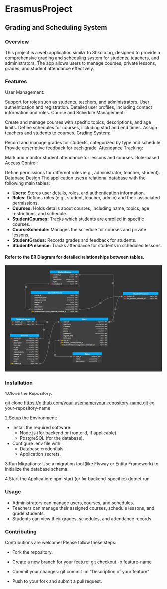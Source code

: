 # ErasmusProject

## Grading and Scheduling System

### Overview
This project is a web application similar to Shkolo.bg, designed to provide a comprehensive grading and scheduling system for students, teachers, and administrators. The app allows users to manage courses, private lessons, grades, and student attendance effectively.

### Features
User Management:

Support for roles such as students, teachers, and administrators.
User authentication and registration.
Detailed user profiles, including contact information and roles.
Course and Schedule Management:

Create and manage courses with specific topics, descriptions, and age limits.
Define schedules for courses, including start and end times.
Assign teachers and students to courses.
Grading System:

Record and manage grades for students, categorized by type and schedule.
Provide descriptive feedback for each grade.
Attendance Tracking:

Mark and monitor student attendance for lessons and courses.
Role-based Access Control:

Define permissions for different roles (e.g., administrator, teacher, student).
Database Design
The application uses a relational database with the following main tables:

- **Users:** Stores user details, roles, and authentication information.
- **Roles:** Defines roles (e.g., student, teacher, admin) and their associated permissions.
- **Courses:** Holds details about courses, including name, topics, age restrictions, and schedule.
- **StudentCourses:** Tracks which students are enrolled in specific courses.
- **CourseSchedule:** Manages the schedule for courses and private lessons.
- **StudentGrades:** Records grades and feedback for students.
- **StudentPresence:** Tracks attendance for students in scheduled lessons.

#### Refer to the ER Diagram for detailed relationships between tables.
![alt text](image.png)

### Installation
1.Clone the Repository:

git clone https://github.com/your-username/your-repository-name.git
cd your-repository-name

2.Setup the Environment:

- Install the required software:
    - Node.js (for backend or frontend, if applicable).
    - PostgreSQL (for the database).
- Configure .env file with:
    - Database credentials.
    - Application secrets.

3.Run Migrations: Use a migration tool (like Flyway or Entity Framework) to initialize the database schema.

4.Start the Application:
npm start
(or for backend-specific:)
dotnet run

### Usage
- Administrators can manage users, courses, and schedules.
- Teachers can manage their assigned courses, schedule lessons, and grade students.
- Students can view their grades, schedules, and attendance records.

### Contributing
Contributions are welcome! Please follow these steps:

- Fork the repository.
- Create a new branch for your feature:
git checkout -b feature-name

- Commit your changes:
git commit -m "Description of your feature"
- Push to your fork and submit a pull request.

